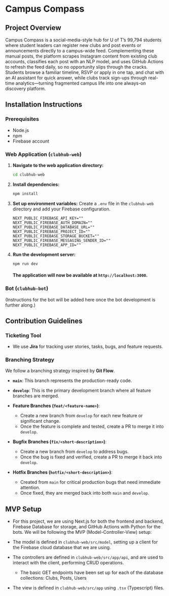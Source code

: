 # Campus Compass

## Project Overview

Campus Compass is a social-media-style hub for U of T’s 99,794 students where student leaders can register new clubs and post events or announcements directly to a campus-wide feed. Complementing these manual posts, the platform scrapes Instagram content from existing club accounts, classifies each post with an NLP model, and uses GitHub Actions to refresh the feed daily, so no opportunity slips through the cracks. Students browse a familiar timeline, RSVP or apply in one tap, and chat with an AI assistant for quick answer, while clubs track sign-ups through real-time analytics—turning fragmented campus life into one always-on discovery platform.

## Installation Instructions

### Prerequisites

- Node.js
- npm
- Firebase account

### Web Application (`clubhub-web`)

1.  **Navigate to the web application directory:**
    ```bash
    cd clubhub-web
    ```

2.  **Install dependencies:**
    ```bash
    npm install
    ```

3.  **Set up environment variables:**
    Create a `.env` file in the `clubhub-web` directory and add your Firebase configuration.
    ```
    NEXT_PUBLIC_FIREBASE_API_KEY=""
    NEXT_PUBLIC_FIREBASE_AUTH_DOMAIN=""
    NEXT_PUBLIC_FIREBASE_DATABASE_URL=""
    NEXT_PUBLIC_FIREBASE_PROJECT_ID=""
    NEXT_PUBLIC_FIREBASE_STORAGE_BUCKET=""
    NEXT_PUBLIC_FIREBASE_MESSAGING_SENDER_ID=""
    NEXT_PUBLIC_FIREBASE_APP_ID=""
    ```

4.  **Run the development server:**
    ```bash
    npm run dev
    ```
    
    #### The application will now be available at `http://localhost:3000`.

### Bot (`clubhub-bot`)

(Instructions for the bot will be added here once the bot development is further along.)

## Contribution Guidelines

### Ticketing Tool

-   We use **Jira** for tracking user stories, tasks, bugs, and feature requests.

### Branching Strategy

We follow a branching strategy inspired by **Git Flow**.

-   **`main`**: This branch represents the production-ready code.

-   **`develop`**: This is the primary development branch where all feature branches are merged.

-   **Feature Branches (`feat/<feature-name>`)**:
    -   Create a new branch from `develop` for each new feature or significant change.
    -   Once the feature is complete and tested, create a PR to merge it into `develop`.

-   **Bugfix Branches (`fix/<short-description>`)**:
    -   Create a new branch from `develop` to address bugs.
    -   Once the bug is fixed and verified, create a PR to merge it back into `develop`.

-   **Hotfix Branches (`hotfix/<short-description>`)**:
    -   Created from `main` for critical production bugs that need immediate attention.
    -   Once fixed, they are merged back into both `main` and `develop`.

## MVP Setup

- For this project, we are using Next.js for both the frontend and backend, Firebase Database for storage, and GitHub Actions with Python for the bots. We will be following the MVP (Model-Controller-View) setup:

- The model is defined in `clubhub-web/src/model`, setting up a client for the Firebase cloud database that we are using.

- The controllers are defined in `clubhub-web/src/app/api`, and are used to interact with the client, performing CRUD operations.
    - The basic GET endpoints have been set up for each of the database collections: Clubs, Posts, Users

- The view is defined in `clubhub-web/src/app` using `.tsx` (Typescript) files.